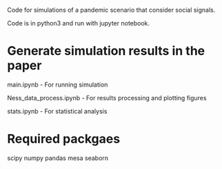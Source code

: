 Code for simulations of a pandemic scenario that consider social signals.

Code is in python3 and run with jupyter notebook.

# Generate simulation results in the paper

main.ipynb - For running simulation

Ness_data_process.ipynb - For results processing and plotting figures

stats.ipynb - For statistical analysis

# Required packgaes

scipy 
numpy
pandas
mesa
seaborn

